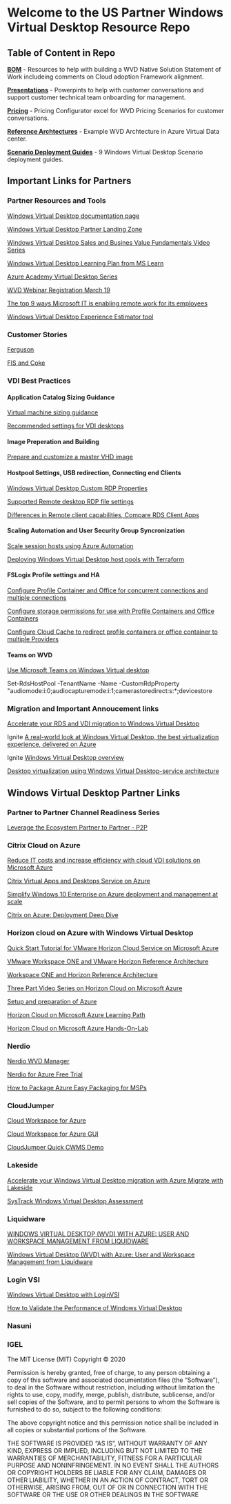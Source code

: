 # Welcome to the US Partner Windows Virtual Desktop Resource Repo

## Table of Content in Repo

[**BOM**](/BOM) - Resources to help with building a WVD Native Solution Statement of Work includeing comments on Cloud adoption Framework alignment.

[**Presentations**](/Presentations) - Powerpints to help with customer conversations and support customer technical team onboarding for management.

[**Pricing**](/Pricing) - Pricing Configurator excel for WVD Pricing Scenarios for customer conversations.

[**Reference Archtectures**](/Reference%20Archtectures) - Example WVD Archtecture in Azure Virtual Data center.

[**Scenario Deployment Guides**](/Scenario%20Deployment%20Guides) - 9 Windows Virtual Desktop Scenario deployment guides.

## Important Links for Partners

### Partner Resources and Tools
[Windows Virtual Desktop documentation page](https://docs.microsoft.com/en-us/azure/virtual-desktop/overview)

[Windows Virtual Desktop Partner Landing Zone](https://www.microsoft.com/azure/partners/b/migrate/windows-virtual-desktop)

[Windows Virtual Desktop Sales and Busines Value Fundamentals Video Series](https://partner.microsoft.com/en-us/asset/collection/windows-virtual-desktop-sales-and-business-value-fundamentals#/)

[Windows Virtual Desktop Learning Plan from MS Learn](https://docs.microsoft.com/en-us/learn/paths/m365-wvd/)

[Azure Academy Virtual Desktop Series](https://www.youtube.com/watch?v=qtx3rippZJQ&list=PL-V4YVm6AmwXGvQ46W8mHkpvm6S5IIitK)

[WVD Webinar Registration March 19](https://info.microsoft.com/ww-ondemand-registration-windows-virtual-desktop-virtual-event.html)

[The top 9 ways Microsoft IT is enabling remote work for its employees](https://www.microsoft.com/en-us/microsoft-365/blog/2020/03/12/top-9-ways-microsoft-it-enabling-remote-work-employees/)

[Windows Virtual Desktop Experience Estimator tool](https://azure.microsoft.com/services/virtual-desktop/assessment/)

### Customer Stories

[Ferguson](https://myignite.techcommunity.microsoft.com/sessions/81955?source=sessions)

[FIS and Coke](https://myignite.techcommunity.microsoft.com/sessions/81693?source=sessions)

### VDI Best Practices

#### Application Catalog Sizing Guidance

[Virtual machine sizing guidance](https://docs.microsoft.com/en-us/windows-server/remote/remote-desktop-services/virtual-machine-recs)

[Recommended settings for VDI desktops](https://docs.microsoft.com/en-us/windows-server/remote/remote-desktop-services/rds-vdi-recommendations)

#### Image Preperation and Building

[Prepare and customize a master VHD image](https://docs.microsoft.com/en-us/azure/virtual-desktop/set-up-customize-master-image#disable-automatic-updates)

#### Hostpool Settings, USB redirection, Connecting end Clients

[Windows Virtual Desktop Custom RDP Properties](https://docs.microsoft.com/en-us/azure/virtual-desktop/customize-rdp-properties)

[Supported Remote desktop RDP file settings](https://docs.microsoft.com/en-us/windows-server/remote/remote-desktop-services/clients/rdp-files?context=/azure/virtual-desktop/context/context)

[Differences in Remote client capabilities, Compare RDS Client Apps](https://docs.microsoft.com/en-us/windows-server/remote/remote-desktop-services/clients/remote-desktop-app-compare)

#### Scaling Automation and User Security Group Syncronization

[Scale session hosts using Azure Automation](https://docs.microsoft.com/en-us/azure/virtual-desktop/set-up-scaling-script)

[Deploying Windows Virtual Desktop host pools with Terraform](https://techcommunity.microsoft.com/t5/windows-it-pro-blog/deploying-windows-virtual-desktop-host-pools-with-terraform/ba-p/1225555)

#### FSLogix Profile settings and HA

[Configure Profile Container and Office for concurrent connections and multiple connections](https://docs.microsoft.com/en-us/fslogix/configure-concurrent-multiple-connections-ht)

[Configure storage permissions for use with Profile Containers and Office Containers](https://docs.microsoft.com/en-us/fslogix/fslogix-storage-config-ht)

[Configure Cloud Cache to redirect profile containers or office container to multiple Providers](https://docs.microsoft.com/en-us/fslogix/configure-cloud-cache-tutorial)

#### Teams on WVD

[Use Microsoft Teams on Windows Virtual desktop](https://docs.microsoft.com/en-us/azure/virtual-desktop/teams-on-wvd)

Set-RdsHostPool -TenantName <tenantname> -Name <hostpoolname> -CustomRdpProperty "audiomode:i:0;audiocapturemode:i:1;camerastoredirect:s:*;devicestore



### Migration and Important Annoucement links

[Accelerate your RDS and VDI migration to Windows Virtual Desktop](https://techcommunity.microsoft.com/t5/windows-it-pro-blog/accelerate-your-rds-and-vdi-migration-to-windows-virtual-desktop/ba-p/1079005)

Ignite [A real-world look at Windows Virtual Desktop, the best virtualization experience, delivered on Azure](https://myignite.techcommunity.microsoft.com/sessions/81955?source=sessions)

Ignite [Windows Virtual Desktop overview](https://myignite.techcommunity.microsoft.com/sessions/81693?source=sessions)

[Desktop virtualization using Windows Virtual Desktop-service architecture](https://docs.microsoft.com/en-us/windows-server/remote/remote-desktop-services/media/wvd-poster-download.png?ranMID=24542&ranEAID=je6NUbpObpQ&ranSiteID=je6NUbpObpQ-IKz3NNkifhRZcwnTRzfRyg&epi=je6NUbpObpQ-IKz3NNkifhRZcwnTRzfRyg&irgwc=1&OCID=AID2000142_aff_7593_1243925&tduid=(ir__kfcfjsmqf0kftwdbkk0sohznxv2xn2m9qtwls31g00)(7593)(1243925)(je6NUbpObpQ-IKz3NNkifhRZcwnTRzfRyg)()&irclickid=_kfcfjsmqf0kftwdbkk0sohznxv2xn2m9qtwls31g00)

## Windows Virtual Desktop Partner Links

### Partner to Partner Channel Readiness Series

[Leverage the Ecosystem Partner to Partner - P2P](https://msuspartners.eventbuilder.com/P2Pchannelreadiness)

### Citrix Cloud on Azure

[Reduce IT costs and increase efficiency with cloud VDI solutions on Microsoft Azure](https://www.citrix.com/global-partners/microsoft/azure.html)

[Citrix Virtual Apps and Desktops Service on Azure](https://docs.citrix.com/en-us/tech-zone/design/reference-architectures/virtual-apps-and-desktops-azure.html)

[Simplify Windows 10 Enterprise on Azure deployment and management at scale](https://www.citrix.com/global-partners/microsoft/windows-10-azure.html)

[Citrix on Azure: Deployment Deep Dive](https://www.citrix.com/fr-fr/products/citrix-workspace/form/technology-in-practice-webinar-april/)

### Horizon cloud on Azure with Windows Virtual Desktop
[Quick Start Tutorial for VMware Horizon Cloud Service on Microsoft Azure](https://techzone.vmware.com/quick-start-tutorial-vmware-horizon-cloud-service-microsoft-azure)

[VMware Workspace ONE and VMware Horizon Reference Architecture](https://techzone.vmware.com/resource/workspace-one-and-horizon-reference-architecture#component_design_horizon_cloud)

[Workspace ONE and Horizon Reference Architecture](https://techzone.vmware.com/resource/workspace-one-and-horizon-reference-architecture)

[Three Part Video Series on Horizon Cloud on Microsoft Azure](https://blogs.vmware.com/euc/2017/10/deploying-using-vmware-horizon-cloud-microsoft-azure-new-video-series.html)

[Setup and preparation of Azure](https://www.youtube.com/watch?v=fuyzBuzNWnQ&t=146s)

[Horizon Cloud on Microsoft Azure Learning Path](https://techzone.vmware.com/mastering-horizon-cloud-microsoft-azure)

[Horizon Cloud on Microsoft Azure Hands-On-Lab](https://labs.hol.vmware.com/HOL/catalogs/lab/6543)

### Nerdio

[Nerdio WVD Manager](https://azuremarketplace.microsoft.com/en-us/marketplace/apps/nerdio.nerdio_wvd_manager?tab=Overview)

[Nerdio for Azure Free Trial](https://app.nerdio.net/nfa/account/registration?__hstc=65186033.5cec0d72fe2e3a583ee2a9212d7166ec.1580979747199.1584653235040.1585665689615.4&__hssc=65186033.1.1585665689615&__hsfp=2526521757&_ga=2.148053936.623518905.1585665689-324408334.1580979746)

[How to Package Azure Easy Packaging for MSPs](https://www.youtube.com/watch?time_continue=2&v=7bbg5dqfX08&feature=emb_logo)

### CloudJumper

[Cloud Workspace for Azure](https://cloudjumper.com/cloud-workspace-for-azure/)

[Cloud Workspace for Azure GUI](https://www.youtube.com/watch?v=qi2udtM5c1w)

[CloudJumper Quick CWMS Demo](https://www.youtube.com/watch?v=H_29o7EkHso)

### Lakeside

[Accelerate your Windows Virtual Desktop migration with Azure Migrate with Lakeside](https://www.youtube.com/watch?time_continue=1&v=1_QqO22Q-kI&feature=emb_logo)

[SysTrack Windows Virtual Desktop Assessment](https://www.lakesidesoftware.com/assessments/wvd)

### Liquidware

[WINDOWS VIRTUAL DESKTOP (WVD) WITH AZURE: USER AND WORKSPACE MANAGEMENT FROM LIQUIDWARE](https://www.liquidware.com/videos/webinar-archive/windows-virtual-desktop-wvd-azure-user-and-workspace-management-liquidware)

[Windows Virtual Desktop (WVD) with Azure: User and Workspace Management from Liquidware](https://www.youtube.com/watch?v=ONzNr62w1QE)

### Login VSI

[Windows Virtual Desktop with LoginVSI](https://www.loginvsi.com/use-cases-initiatives/windows-virtual-desktop)

[How to Validate the Performance of Windows Virtual Desktop](https://www.youtube.com/watch?v=GwJWq0oFI9I)

### Nasuni


### IGEL


The MIT License (MIT) Copyright © 2020

Permission is hereby granted, free of charge, to any person obtaining a copy of this software and associated documentation files (the “Software”), to deal in the Software without restriction, including without limitation the rights to use, copy, modify, merge, publish, distribute, sublicense, and/or sell copies of the Software, and to permit persons to whom the Software is furnished to do so, subject to the following conditions:

The above copyright notice and this permission notice shall be included in all copies or substantial portions of the Software.

THE SOFTWARE IS PROVIDED “AS IS”, WITHOUT WARRANTY OF ANY KIND, EXPRESS OR IMPLIED, INCLUDING BUT NOT LIMITED TO THE WARRANTIES OF MERCHANTABILITY, FITNESS FOR A PARTICULAR PURPOSE AND NONINFRINGEMENT. IN NO EVENT SHALL THE AUTHORS OR COPYRIGHT HOLDERS BE LIABLE FOR ANY CLAIM, DAMAGES OR OTHER LIABILITY, WHETHER IN AN ACTION OF CONTRACT, TORT OR OTHERWISE, ARISING FROM, OUT OF OR IN CONNECTION WITH THE SOFTWARE OR THE USE OR OTHER DEALINGS IN THE SOFTWARE
